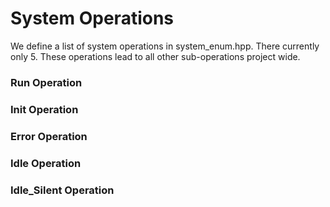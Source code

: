 # System Operations

We define a list of system operations in system_enum.hpp.  There currently only 5.  These operations lead to all other sub-operations project wide.

### Run Operation

### Init Operation

### Error Operation

### Idle Operation

### Idle_Silent Operation
